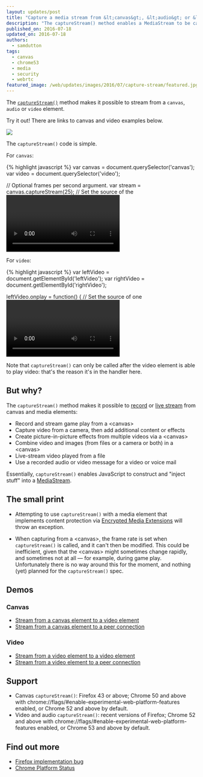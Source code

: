 ```yaml
---
layout: updates/post
title: "Capture a media stream from &lt;canvas&gt;, &lt;audio&gt; or &lt;video&gt;"
description: "The captureStream() method enables a MediaStream to be captured from a canvas, audio or video element, on Android and desktop."
published_on: 2016-07-18
updated_on: 2016-07-18
authors:
  - samdutton
tags:
  - canvas
  - chrome53
  - media
  - security
  - webrtc
featured_image: /web/updates/images/2016/07/capture-stream/featured.jpg
---
```


<style>
.screenshot-landscape {
 max-width: 60%;
}
.screenshot-portrait {
 max-width: 35%;
}
@media screen and (max-width: 500px) {
  img.screenshot {
    max-width: 100%;
  }
}
</style>

<p class="intro">The <a href="https://w3c.github.io/mediacapture-fromelement/#dfn-capturestream" title="W3C captureStream() spec"><code>captureStream()</code></a> method makes it possible to stream from a <code>canvas</code>, <code>audio</code> or <code>video</code> element.</p>

Try it out! There are links to canvas and video examples below.

<a href="https://webrtc.github.io/samples/src/content/capture/canvas-pc/" title="WebRTC samples demo: streaming from a canvas via a peer connection to a video element"><img src="/web/updates/images/2016/07/capture-stream/screenshot.jpg"></a>

The `captureStream()` code is simple.

For `canvas`:

{% highlight javascript %}
var canvas = document.querySelector('canvas');
var video = document.querySelector('video');

// Optional frames per second argument.
var stream = canvas.captureStream(25);
// Set the source of the <video> element to be the stream from the <canvas>.
video.srcObject = stream;
{% endhighlight %}

For `video`:

{% highlight javascript %}
var leftVideo = document.getElementById('leftVideo');
var rightVideo = document.getElementById('rightVideo');

leftVideo.onplay = function() {
  // Set the source of one <video> element to be a stream from another.
  var stream = leftVideo.captureStream();
  rightVideo.srcObject = stream;
};
{% endhighlight %}

Note that `captureStream()` can only be called after the video element is able to play video: that's the reason it's in the handler here.

## But why?

The `captureStream()` method makes it possible to [record](https://developers.google.com/web/updates/2016/01/mediarecorder) or [live stream](http://www.html5rocks.com/en/tutorials/webrtc/basics/) from canvas and media elements:

* Record and stream game play from a &lt;canvas&gt;
* Capture video from a camera, then add additional content or effects
* Create picture-in-picture effects from multiple videos via a &lt;canvas&gt;
* Combine video and images (from files or a camera or both) in a &lt;canvas&gt;
* Live-stream video played from a file
* Use a recorded audio or video message for a video or voice mail

Essentially, `captureStream()` enables JavaScript to construct and "inject stuff" into a [MediaStream](https://developer.mozilla.org/en/docs/Web/API/MediaStream).

## The small print

* Attempting to use `captureStream()` with a media element that implements content protection via [Encrypted Media Extensions](http://www.html5rocks.com/en/tutorials/eme/basics/) will throw an exception.

* When capturing from a &lt;canvas&gt;, the frame rate is set when `captureStream()` is called, and it can't then be modified. This could be inefficient, given that the &lt;canvas&gt; might sometimes change rapidly, and sometimes not at all — for example, during game play. Unfortunately there is no way around this for the moment, and nothing (yet) planned for the `captureStream()` spec.

## Demos

### Canvas
* [Stream from a canvas element to a video element](https://webrtc.github.io/samples/src/content/capture/canvas-video/)
* [Stream from a canvas element to a peer connection](https://webrtc.github.io/samples/src/content/capture/canvas-pc/)

### Video
* [Stream from a video element to a video element](https://webrtc.github.io/samples/src/content/capture/video-video/)
* [Stream from a video element to a peer connection](https://webrtc.github.io/samples/src/content/capture/video-pc/)

## Support
* Canvas `captureStream()`: Firefox 43 or above; Chrome 50 and above with  chrome://flags/#enable-experimental-web-platform-features enabled, or Chrome 52 and above by default.
* Video and audio `captureStream()`: recent versions of Firefox; Chrome 52 and above with  chrome://flags/#enable-experimental-web-platform-features enabled, or Chrome 53 and above by default.

## Find out more
* [Firefox implementation bug](https://bugzilla.mozilla.org/show_bug.cgi?id=664918)
* [Chrome Platform Status](https://www.chromestatus.com/feature/5522768674160640)

